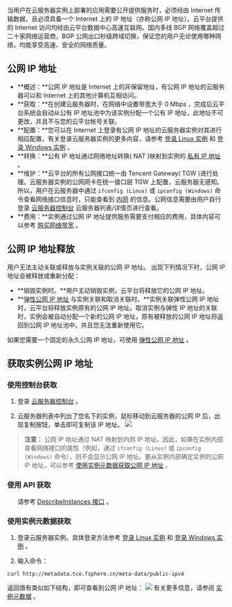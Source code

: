 当用户在云服务器实例上部署的应用需要公开提供服务时，必须经由 Internet 传输数据，且必须具备一个 Internet 上的 IP 地址（亦称公网 IP 地址）。云平台提供的 Internet 访问均经由云平台数据中心高速互联网。国内多线 BGP 网络覆盖超过二十家网络运营商，BGP 公网出口秒级跨域切换，保证您的用户无论使用哪种网络，均能享受高速、安全的网络质量。



## 公网 IP 地址
 - **概述：**公网 IP 地址是 Internet 上的非保留地址，有公网 IP 地址的云服务器可以和 Internet 上的其他计算机互相访问。
 - **获取：**在创建云服务器时，在网络中设置带宽大于 0 Mbps ，完成后云平台系统会自动从公有 IP 地址池中为该实例分配一个公有 IP 地址，此地址不可更改，并且不与您的云平台帐号关联。
 - **配置：**您可以在 Internet 上登录有公网 IP 地址的云服务器实例对其进行相应配置，有关登录云服务器实例的更多内容，请参考 [登录 Linux 实例](/doc/product/213/5436) 和 [登录 Windows 实例](/doc/product/213/5435) 。
 - **转换：**公有 IP 地址通过网络地址转换( NAT )映射到实例的 [私有 IP 地址](/doc/product/213/5225) 。
 - **维护：**云平台的所有公网接口统一由 Tencent Gateway( TGW )进行处理。云服务器实例的公网网卡在统一接口层 TGW 上配置，云服务器无感知。所以，用户在云服务器中通过 `ifconfig (Linux)` 或 `ipconfig (Windows)` 命令查看网络接口信息时，只能查看到 [内网](/doc/product/213/5225) 的信息。公网信息需要由用户自行登录 [云服务器控制台](https://console.tce.fsphere.cn/cvm) 云服务器列表/详情页进行查看。
 - **费用：**实例通过公网 IP 地址提供服务需要支付相应的费用，具体内容可以参考 [购买网络带宽](/doc/product/213/509#2.1.-.E5.B8.A6.E5.AE.BD.E5.8C.85.E8.AE.A1.E8.B4.B9) 。

## 公网 IP 地址释放
用户无法主动关联或释放与实例关联的公网 IP 地址。
出现下列情况下时，公网 IP 地址会被释放或重新分配：
- **销毁实例时。**用户主动销毁实例，云平台将释放它的公网 IP 地址。
- **[弹性公网 IP 地址](/doc/product/213/5733) 与实例关联和取消关联时。**实例关联弹性公网 IP 地址时，云平台将释放实例原有的公网 IP 地址。取消实例与弹性 IP 地址的关联时，实例会被自动分配一个新的公网 IP 地址，原有被释放的公网 IP 地址将返回到公网 IP 地址池中，并且您无法重新使用它。

如果您需要一个固定的永久公网 IP 地址，可使用 [弹性公网 IP 地址](/doc/product/213/5733) 。

## 获取实例公网 IP 地址

### 使用控制台获取

 1. 登录 [云服务器控制台](https://console.tce.fsphere.cn/cvm/) 。

 2. 云服务器列表中列出了您名下的实例，鼠标移动到云服务器的公网 IP 后，出现复制按钮，单击即可复制该 IP 地址。
![](http://imgcache.tce.fsphere.cn/static/mc.qcloudimg.com/static/img/be0c50402332ca78c347f372f7c54eef/image.png)

> **注意：**
> 公网 IP 地址通过 NAT 映射到内网 IP 地址。因此，如果在实例内部查看网络接口的属性（例如，通过 `ifconfig (Linux)` 或 `ipconfig (Windows)` 命令），则不会显示公网 IP 地址。要从实例内部确定实例的公网 IP 地址，可以参考 [使用实例元数据获取公网 IP 地址](#jump) 。

### 使用 API 获取
&nbsp;&nbsp;&nbsp;&nbsp;&nbsp;&nbsp;请参考 [DescribeInstances 接口](/doc/product/213/9388) 。

<span id = "jump">  </span>
### 使用实例元数据获取

 1. 登录云服务器实例。具体登录方法参考 [登录 Linux 实例](/doc/product/213/5436) 和 [登录 Windows 实例](/doc/product/213/5435) 。

 2. 输入命令：
```
curl http://metadata.tce.fsphere.cn/meta-data/public-ipv4
```
返回值有类似如下结构，即可查看到公网 IP 地址：
![](//mccdn.qcloud.com/img56a1f015c48e5.png)
有关更多信息，请参阅 [实例元数据](/doc/product/213/4934) 。
